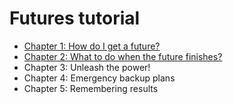 # Futures tutorial

* [Chapter 1: How do I get a future?](./ObtainingFutures.md)
* [Chapter 2: What to do when the future finishes?](Subscribing.md)
* Chapter 3: Unleash the power!
* Chapter 4: Emergency backup plans
* Chapter 5: Remembering results
